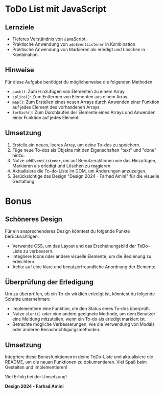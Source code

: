 # ToDo List mit JavaScript

## Lernziele

- Tieferes Verständnis von JavaScript.
- Praktische Anwendung von `addEventListener` in Kombination.
- Praktische Anwendung von Markieren als erledigt und Löschen in Kombination.

## Hinweise

Für diese Aufgabe benötigst du möglicherweise die folgenden Methoden:

- `push()`: Zum Hinzufügen von Elementen zu einem Array.
- `splice()`: Zum Entfernen von Elementen aus einem Array.
- `map()`: Zum Erstellen eines neuen Arrays durch Anwenden einer Funktion auf jedes Element des vorhandenen Arrays.
- `forEach()`: Zum Durchlaufen der Elemente eines Arrays und Anwenden einer Funktion auf jedes Element.

## Umsetzung

1. Erstelle ein neues, leeres Array, um deine To-dos zu speichern.
2. Füge neue To-dos als Objekte mit den Eigenschaften "text" und "done" hinzu.
3. Nutze `addEventListener`, um auf Benutzeraktionen wie das Hinzufügen, Markieren als erledigt und Löschen zu reagieren.
4. Aktualisiere die To-do-Liste im DOM, um Änderungen anzuzeigen.
5. Berücksichtige das Design "Design 2024 - Farhad Amini" für die visuelle Gestaltung.

# Bonus

## Schöneres Design

Für ein ansprechenderes Design könntest du folgende Punkte berücksichtigen:

- Verwende CSS, um das Layout und das Erscheinungsbild der ToDo-Liste zu verbessern.
- Integriere Icons oder andere visuelle Elemente, um die Bedienung zu erleichtern.
- Achte auf eine klare und benutzerfreundliche Anordnung der Elemente.

## Überprüfung der Erledigung

Um zu überprüfen, ob ein To-do wirklich erledigt ist, könntest du folgende Schritte unternehmen:

- Implementiere eine Funktion, die den Status eines To-dos überprüft.
- Nutze `alert()` oder eine andere geeignete Methode, um dem Benutzer eine Meldung mitzuteilen, wenn ein To-do als erledigt markiert ist.
- Betrachte mögliche Verbesserungen, wie die Verwendung von Modals oder anderen Benachrichtigungsmethoden.

## Umsetzung

Integriere diese Bonusfunktionen in deine ToDo-Liste und aktualisiere die README, um die neuen Funktionen zu dokumentieren. Viel Spaß beim Gestalten und Implementieren!


Viel Erfolg bei der Umsetzung!

**Design 2024 - Farhad Amini**